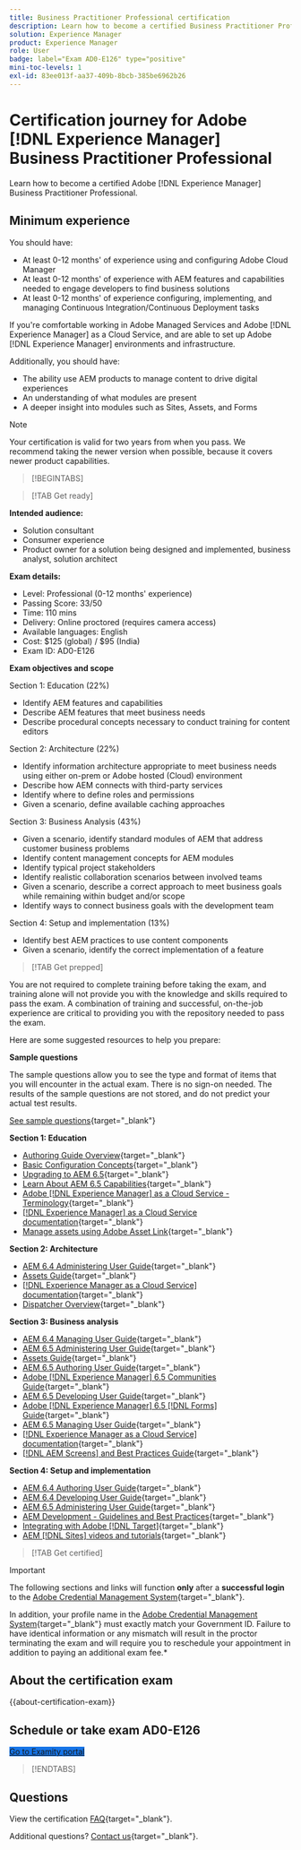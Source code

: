 ```yaml
---
title: Business Practitioner Professional certification
description: Learn how to become a certified Business Practitioner Professional in Adobe [!DNL Experience Manager].
solution: Experience Manager
product: Experience Manager
role: User
badge: label="Exam AD0-E126" type="positive"
mini-toc-levels: 1
exl-id: 83ee013f-aa37-409b-8bcb-385be6962b26
---
```

# Certification journey for Adobe [!DNL Experience Manager] Business Practitioner Professional

Learn how to become a certified Adobe [!DNL Experience Manager] Business Practitioner Professional.

## Minimum experience

You should have:

* At least 0-12 months' of experience using and configuring Adobe Cloud Manager
* At least 0-12 months' of experience with AEM features and capabilities needed to engage developers to find business solutions
* At least 0-12 months' of experience configuring, implementing, and managing Continuous Integration/Continuous Deployment tasks 

If you're comfortable working in Adobe Managed Services and Adobe [!DNL Experience Manager] as a Cloud Service, and are able to set up Adobe [!DNL Experience Manager] environments and infrastructure.

Additionally, you should have:

* The ability use AEM products to manage content to drive digital experiences
* An understanding of what modules are present
* A deeper insight into modules such as Sites, Assets, and Forms

>[!NOTE]
>
>Your certification is valid for two years from when you pass. We recommend taking the newer version when possible, because it covers newer product capabilities.

>[!BEGINTABS]

>[!TAB Get ready]

**Intended audience:**

* Solution consultant
* Consumer experience
* Product owner for a solution being designed and implemented, business analyst, solution architect

**Exam details:**

* Level: Professional (0-12 months' experience)
* Passing Score: 33/50
* Time: 110 mins
* Delivery: Online proctored (requires camera access)
* Available languages: English
* Cost: $125 (global) / $95 (India)
* Exam ID: AD0-E126

**Exam objectives and scope**

Section 1: Education (22%)

* Identify AEM features and capabilities
* Describe AEM features that meet business needs
* Describe procedural concepts necessary to conduct training for content editors

Section 2: Architecture (22%)

* Identify information architecture appropriate to meet business needs using either on-prem or Adobe hosted (Cloud) environment
* Describe how AEM connects with third-party services
* Identify where to define roles and permissions
* Given a scenario, define available caching approaches

Section 3: Business Analysis (43%)

* Given a scenario, identify standard modules of AEM that address customer business problems
* Identify content management concepts for AEM modules
* Identify typical project stakeholders
* Identify realistic collaboration scenarios between involved teams
* Given a scenario, describe a correct approach to meet business goals while remaining within budget and/or scope
* Identify ways to connect business goals with the development team

Section 4: Setup and implementation (13%)

* Identify best AEM practices to use content components
* Given a scenario, identify the correct implementation of a feature

>[!TAB Get prepped]

You are not required to complete training before taking the exam, and training alone will not provide you with the knowledge and skills required to pass the exam. A combination of training and successful, on-the-job experience are critical to providing you with the repository needed to pass the exam.

Here are some suggested resources to help you prepare:

**Sample questions**

The sample questions allow you to see the type and format of items that you will encounter in the actual exam. There is no sign-on needed. The results of the sample questions are not stored, and do not predict your actual test results.

[See sample questions](https://scorpion.caveon.com/launchpad/ad0-e126-adobe-experience-manager-business-practitioner-professional-copy-ddww4w){target="_blank"}

**Section 1: Education**

* [Authoring Guide Overview](https://experienceleague.adobe.com/docs/experience-manager-65/authoring/home.html){target="_blank"} 
* [Basic Configuration Concepts](https://experienceleague.adobe.com/docs/experience-manager-65/deploying/configuring/configuring.html){target="_blank"}
* [Upgrading to AEM 6.5](https://experienceleague.adobe.com/docs/experience-manager-65/deploying/upgrading/upgrade.html){target="_blank"} 
* [Learn About AEM 6.5 Capabilities](https://experienceleague.adobe.com/docs/experience-manager-65/user-guide/troubleshooting/learn.html){target="_blank"}
* [Adobe [!DNL Experience Manager] as a Cloud Service - Terminology](https://experienceleague.adobe.com/docs/experience-manager-cloud-service/overview/terminology.html){target="_blank"}
* [[!DNL Experience Manager] as a Cloud Service documentation](https://experienceleague.adobe.com/docs/experience-manager-cloud-service/content/home.html){target="_blank"}
* [Manage assets using Adobe Asset Link](https://helpx.adobe.com/enterprise/using/manage-assets-using-adobe-asset-link.html){target="_blank"}

**Section 2: Architecture**

* [AEM 6.4 Administering User Guide](https://experienceleague.adobe.com/docs/experience-manager-64/administering/home.html){target="_blank"}
* [Assets Guide](https://experienceleague.adobe.com/docs/experience-manager-64/assets/home.html){target="_blank"}
* [[!DNL Experience Manager as a Cloud Service] documentation](https://experienceleague.adobe.com/docs/experience-manager-cloud-service/content/home.html){target="_blank"}
* [Dispatcher Overview](https://experienceleague.adobe.com/docs/experience-manager-dispatcher/using/dispatcher.html){target="_blank"}

**Section 3: Business analysis**

* [AEM 6.4 Managing User Guide](https://experienceleague.adobe.com/docs/experience-manager-64/managing/home.html){target="_blank"}
* [AEM 6.5 Administering User Guide](https://experienceleague.adobe.com/docs/experience-manager-65/administering/home.html){target="_blank"}
* [Assets Guide](https://experienceleague.adobe.com/docs/experience-manager-64/assets/home.html){target="_blank"}
* [AEM 6.5 Authoring User Guide](https://experienceleague.adobe.com/docs/experience-manager-65/authoring/home.html){target="_blank"}
* [Adobe [!DNL Experience Manager] 6.5 Communities Guide](https://experienceleague.adobe.com/docs/experience-manager-65/communities/home.html){target="_blank"}
* [AEM 6.5 Developing User Guide](https://experienceleague.adobe.com/docs/experience-manager-65/developing/home.html){target="_blank"}
* [Adobe [!DNL Experience Manager] 6.5 [!DNL Forms] Guide](https://experienceleague.adobe.com/docs/experience-manager-65/forms/home.html){target="_blank"}
* [AEM 6.5 Managing User Guide](https://experienceleague.adobe.com/docs/experience-manager-65/managing/home.html){target="_blank"}
* [[!DNL Experience Manager as a Cloud Service] documentation](https://experienceleague.adobe.com/docs/experience-manager-cloud-service/content/home.html){target="_blank"}
* [[!DNL AEM Screens] and Best Practices Guide](https://experienceleague.adobe.com/docs/experience-manager-screens/using/about-guide.html){target="_blank"}

**Section 4: Setup and implementation**

* [AEM 6.4 Authoring User Guide](https://experienceleague.adobe.com/docs/experience-manager-64/authoring/home.html){target="_blank"}
* [AEM 6.4 Developing User Guide](https://experienceleague.adobe.com/docs/experience-manager-64/developing/home.html){target="_blank"}
* [AEM 6.5 Administering User Guide](https://experienceleague.adobe.com/docs/experience-manager-65/administering/home.html){target="_blank"}
* [AEM Development - Guidelines and Best Practices](https://experienceleague.adobe.com/docs/experience-manager-65/developing/introduction/dev-guidelines-bestpractices.html){target="_blank"}
* [Integrating with Adobe [!DNL Target]](https://experienceleague.adobe.com/docs/experience-manager-cloud-service/sites/integrations/integrating-adobe-target.html){target="_blank"}
* [AEM [!DNL Sites] videos and tutorials](https://experienceleague.adobe.com/docs/experience-manager-learn/sites/overview.html){target="_blank"}

>[!TAB Get certified]

>[!IMPORTANT]
>
>The following sections and links will function **only**  after a **successful login** to the [Adobe Credential Management System](https://www.certmetrics.com/adobe){target="_blank"}. 
>
>In addition, your profile name in the [Adobe Credential Management System](https://www.certmetrics.com/adobe){target="_blank"} must exactly match your Government ID. Failure to have identical information or any mismatch will result in the proctor terminating the exam and will require you to reschedule your appointment in addition to paying an additional exam fee.*


## About the certification exam

{{about-certification-exam}}

## Schedule or take exam AD0-E126

<a href="https://www.certmetrics.com/adobe/candidate/examity_sso.aspx?eid=AD0-E126" target="_blank" class="spectrum-Button spectrum-Button--fill spectrum-Button--accent spectrum-Button--sizeM is-margin-bottom-big-big at-element-click-tracking" style="background-color:#1473E6">
                    
 <span class="spectrum-Button-label has-no-wrap">
   Go to Examity portal
</span>
</a>

>[!ENDTABS]

## Questions

View the certification [FAQ](https://experienceleague.adobe.com/docs/certification/certification/faq.html){target="_blank"}.

Additional questions? [Contact us](mailto:certif@adobe.com){target="_blank"}.
